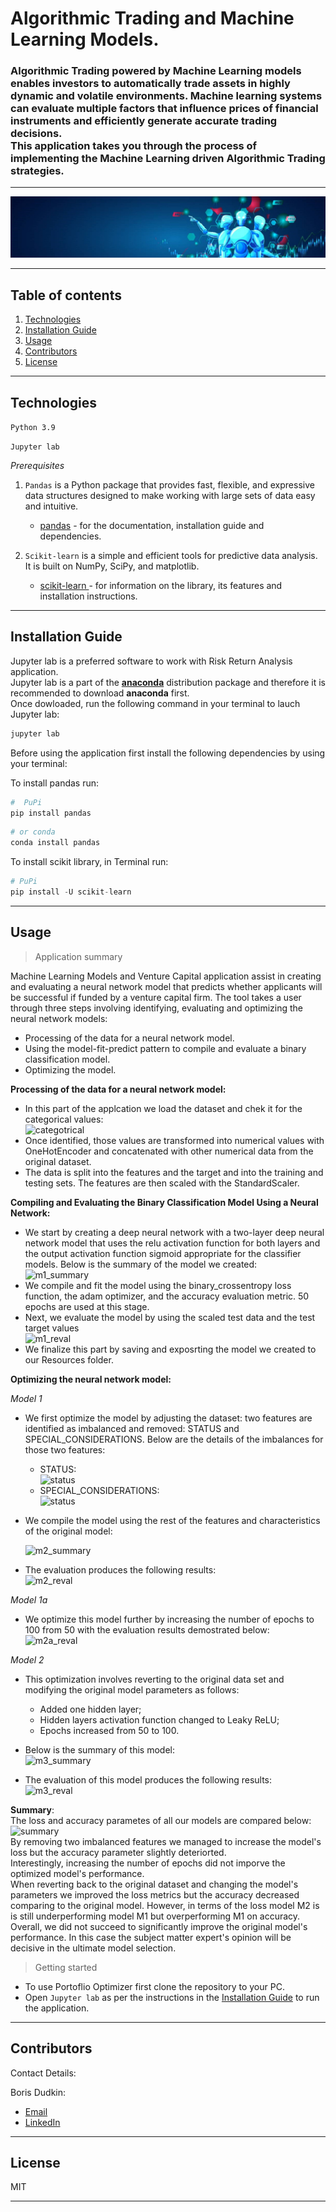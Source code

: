 # Algorithmic Trading and Machine Learning Models.

### Algorithmic Trading powered by Machine Learning models enables investors to automatically trade assets in highly dynamic and volatile environments. Machine learning systems can evaluate multiple factors that influence prices of financial instruments and efficiently generate accurate trading decisions.<br/>This application takes you through the process of implementing the Machine Learning driven Algorithmic Trading strategies.

---

![ecommerce](Images/algo-trading.jpg)

---

## Table of contents

1. [Technologies](#technologies)
2. [Installation Guide](#installation-guide)
3. [Usage](#usage)
4. [Contributors](#contributors)
5. [License](#license)

---

## Technologies

`Python 3.9`

`Jupyter lab`

_Prerequisites_

1. `Pandas` is a Python package that provides fast, flexible, and expressive data structures designed to make working with large sets of data easy and intuitive.

   - [pandas](https://github.com/pandas-dev/pandas) - for the documentation, installation guide and dependencies.

2. `Scikit-learn` is a simple and efficient tools for predictive data analysis. It is built on NumPy, SciPy, and matplotlib.

   - [scikit-learn ](https://scikit-learn.org/stable/) - for information on the library, its features and installation instructions.<br/>

---

## Installation Guide

Jupyter lab is a preferred software to work with Risk Return Analysis application.<br/> Jupyter lab is a part of the **[anaconda](https://www.anaconda.com/)** distribution package and therefore it is recommended to download **anaconda** first.<br/> Once dowloaded, run the following command in your terminal to lauch Jupyter lab:

```python
jupyter lab
```

Before using the application first install the following dependencies by using your terminal:

To install pandas run:

```python
#  PuPi
pip install pandas
```

```python
# or conda
conda install pandas
```

To install scikit library, in Terminal run:

```python
# PuPi
pip install -U scikit-learn
```

---

## Usage

> Application summary<br/>

Machine Learning Models and Venture Capital application assist in creating and evaluating a neural network model that predicts whether applicants will be successful if funded by a venture capital firm. The tool takes a user through three steps involving identifying, evaluating and optimizing the neural network models:<br/>

- Processing of the data for a neural network model.
- Using the model-fit-predict pattern to compile and evaluate a binary classification model.
- Optimizing the model.

**Processing of the data for a neural network model:**<br/>

- In this part of the applcation we load the dataset and chek it for the categorical values: <br/>
  ![categotrical](Images/CategoricalPNG.PNG)<br/>
- Once identified, those values are transformed into numerical values with OneHotEncoder and concatenated with other numerical data from the original dataset.
- The data is split into the features and the target and into the training and testing sets. The features are then scaled with the StandardScaler.

**Compiling and Evaluating the Binary Classification Model Using a Neural Network:**<br/>

- We start by creating a deep neural network with a two-layer deep neural network model that uses the relu activation function for both layers and the output activation function sigmoid appropriate for the classifier models. Below is the summary of the model we created:<br/>
  ![m1_summary](Images/m1_summary.PNG)<br/>
- We compile and fit the model using the binary_crossentropy loss function, the adam optimizer, and the accuracy evaluation metric. 50 epochs are used at this stage.<br/>
- Next, we evaluate the model by using the scaled test data and the test target values <br/>
  ![m1_reval](Images/M1_eval.PNG)<br/>
- We finalize this part by saving and exposrting the model we created to our Resources folder. <br/>

**Optimizing the neural network model:**<br/>

_Model 1_<br/>

- We first optimize the model by adjusting the dataset: two features are identified as imbalanced and removed: STATUS and SPECIAL_CONSIDERATIONS. Below are the details of the imbalances for those two features:

  - STATUS:<br/>
    ![status](Images/status.PNG)<br/>
  - SPECIAL_CONSIDERATIONS:<br/>
    ![status](Images/Considerations.PNG)<br/>

- We compile the model using the rest of the features and characteristics of the original model:

  ![m2_summary](Images/m2_summary.PNG)<br/>

- The evaluation produces the following results:<br/>
  ![m2_reval](Images/M2_eval.PNG)<br/>

_Model 1a_

- We optimize this model further by increasing the number of epochs to 100 from 50 with the evaluation results demostrated below:<br/>
  ![m2a_reval](Images/M2a_eval.PNG)<br/>

_Model 2_

- This optimization involves reverting to the original data set and modifying the original model parameters as follows:<br/>
  - Added one hidden layer;
  - Hidden layers activation function changed to Leaky ReLU;
  - Epochs increased from 50 to 100.<br/>
- Below is the summary of this model:<br/>
  ![m3_summary](Images/m3_summary.PNG)<br/>

- The evaluation of this model produces the following results:<br/>
  ![m3_reval](Images/M3_100_eval.PNG)<br/>

**Summary**:<br/>
The loss and accuracy parametes of all our models are compared below:<br/>
![summary](Images/Summary.PNG)<br/>
By removing two imbalanced features we managed to increase the model's loss but the accuracy parameter slightly deteriorted.<br/> Interestingly, increasing the number of epochs did not imporve the optimized model's performance.<br/>
When reverting back to the original dataset and changing the model's parameters we improved the loss metrics but the accuracy decreased comparing to the original model. However, in terms of the loss model M2 is is still underperforming model M1 but overperforming M1 on accuracy.<br/>
Overall, we did not succeed to significantly improve the original model's performance. In this case the subject matter expert's opinion will be decisive in the ultimate model selection.<br/>

> Getting started<br/>

- To use Portoflio Optimizer first clone the repository to your PC.<br/>
- Open `Jupyter lab` as per the instructions in the [Installation Guide](#installation-guide) to run the application.<br/>

---

## Contributors

Contact Details:

Boris Dudkin:

- [Email](boris.dudkin@gmail.com)
- [LinkedIn](www.linkedin.com/in/Boris-Dudkin)

---

## License

MIT

---
